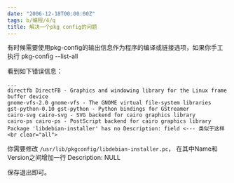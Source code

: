 ```yaml
---
date: "2006-12-18T00:00:00Z"
tags: b/编程/4/q
title: 解决一个pkg config的问题
---
```


有时候需要使用pkg-config的输出信息作为程序的编译或链接选项，如果你手工执行
pkg-config --list-all

看到如下错误信息：

```
...
directfb DirectFB - Graphics and windowing library for the Linux frame buffer device
gnome-vfs-2.0 gnome-vfs - The GNOME virtual file-system libraries 
gst-python-0.10 gst-python - Python bindings for GStreamer
cairo-svg cairo-svg - SVG backend for cairo graphics library
cairo-ps cairo-ps - PostScript backend for cairo graphics library 
Package 'libdebian-installer' has no Description: field <--- 类似于这样<br clear="all">
```

你需要修改 `/usr/lib/pkgconfig/libdebian-installer.pc`，
在其中Name和Version之间增加一行 Description: NULL

保存退出即可。
